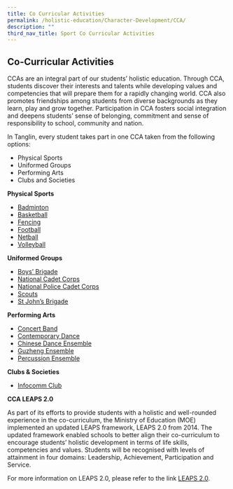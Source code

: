```yaml
---
title: Co Curricular Activities
permalink: /holistic-education/Character-Development/CCA/
description: ""
third_nav_title: Sport Co Curricular Activities
---
```




## Co-Curricular Activities


CCAs are an integral part of our students’ holistic education. Through CCA, students discover their interests and talents while developing values and competencies that will prepare them for a rapidly changing world. CCA also promotes friendships among students from diverse backgrounds as they learn, play and grow together. Participation in CCA fosters social integration and deepens students’ sense of belonging, commitment and sense of responsibility to school, community and nation.

In Tanglin, every student takes part in one CCA taken from the following options:

*   Physical Sports
*   Uniformed Groups
*   Performing Arts 
*   Clubs and Societies

**Physical Sports**

*   [Badminton](https://tanglinsec.moe.edu.sg/homepage/badminton/)
*   [Basketball](https://tanglinsec.moe.edu.sg/homepage/basketball/)
*   [Fencing](https://tanglinsec.moe.edu.sg/homepage/character-developmentbasketball/fencing/)
*   [Football](https://tanglinsec.moe.edu.sg/homepage/football/)
*   [Netball](https://tanglinsec.moe.edu.sg/homepage/netball/)
*   [Volleyball](https://tanglinsec.moe.edu.sg/homepage/character-development/volleyball/) 

**Uniformed Groups**

*   [Boys’ Brigade](https://tanglinsec.moe.edu.sg/homepage/boys-brigade/)
*   [National Cadet Corps](https://tanglinsec.moe.edu.sg/homepage/national-cadet-corps/)
*   [National Police Cadet Corps](https://tanglinsec.moe.edu.sg/homepage/national-police-cadet-corps/)
*   [Scouts](https://tanglinsec.moe.edu.sg/scouts/)
*   [St John’s Brigade](https://tanglinsec.moe.edu.sg/homepage/character-development/st-john-ambulance-brigade/)

**Performing Arts** 

*   [Concert Band](https://tanglinsec.moe.edu.sg/homepage/concert-band/)
*   [Contemporary Dance](https://tanglinsec.moe.edu.sg/homepage/contemporary-dance/)
*   [Chinese Dance Ensemble](https://tanglinsec.moe.edu.sg/homepage/dance-ensemble/)
*   [Guzheng Ensemble](https://tanglinsec.moe.edu.sg/homepage/guzheng/)
*   [Percussion Ensemble](https://tanglinsec.moe.edu.sg/homepage/percussion-ensemble/)

**Clubs & Societies** 

*   [Infocomm Club](https://tanglinsec.moe.edu.sg/homepage/infocomm-club/)

**CCA LEAPS 2.0**

As part of its efforts to provide students with a holistic and well-rounded experience in the co-curriculum, the Ministry of Education (MOE) implemented an updated LEAPS framework, LEAPS 2.0 from 2014. The updated framework enabled schools to better align their co-curriculum to encourage students’ holistic development in terms of life skills, competencies and values. Students will be recognised with levels of attainment in four domains: Leadership, Achievement, Participation and Service.

For more information on LEAPS 2.0, please refer to the link [LEAPS 2.0](https://www.moe.gov.sg/docs/default-source/document/education/programmes/co-curricular-activities/leaps-2.pdf).
